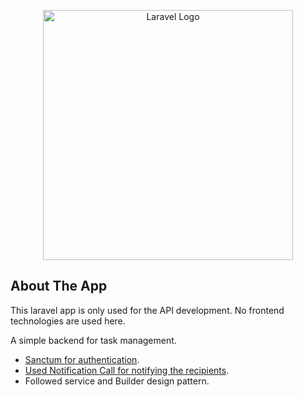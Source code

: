 <p align="center"><a href="https://laravel.com" target="_blank"><img src="https://raw.githubusercontent.com/laravel/art/master/logo-lockup/5%20SVG/2%20CMYK/1%20Full%20Color/laravel-logolockup-cmyk-red.svg" width="400" alt="Laravel Logo"></a></p>

## About The App 

This laravel app is only used for the API development. 
No frontend technologies are used here.

A simple backend for task management.

- [Sanctum for authentication](https://laravel.com/docs/10.x/sanctum).
- [Used Notification Call for notifying the recipients](https://laravel.com/docs/10.x/notifications).
- Followed service and Builder design pattern.
